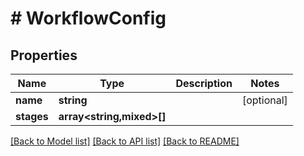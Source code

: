 # # WorkflowConfig

## Properties

Name | Type | Description | Notes
------------ | ------------- | ------------- | -------------
**name** | **string** |  | [optional]
**stages** | **array<string,mixed>[]** |  |

[[Back to Model list]](../../README.md#models) [[Back to API list]](../../README.md#endpoints) [[Back to README]](../../README.md)
